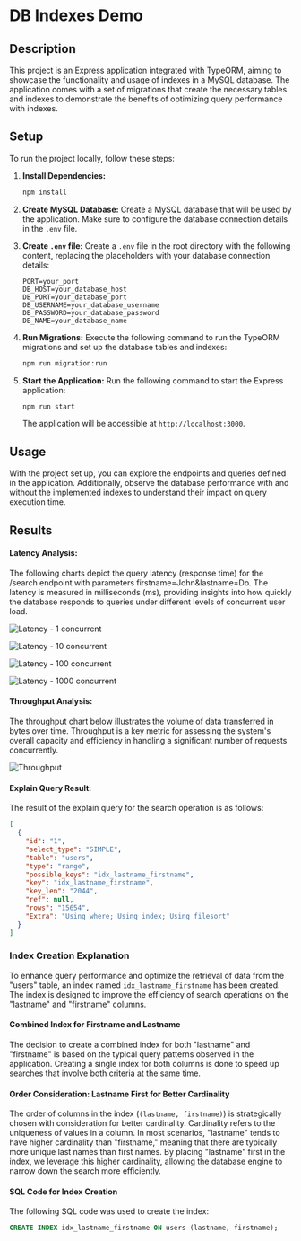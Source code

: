 # DB Indexes Demo

## Description

This project is an Express application integrated with TypeORM, aiming to showcase the functionality and usage of indexes in a MySQL database. The application comes with a set of migrations that create the necessary tables and indexes to demonstrate the benefits of optimizing query performance with indexes.

## Setup

To run the project locally, follow these steps:

1. **Install Dependencies:**

   ```bash
   npm install
   ```

2. **Create MySQL Database:**
   Create a MySQL database that will be used by the application. Make sure to configure the database connection details in the `.env` file.

3. **Create `.env` file:**
   Create a `.env` file in the root directory with the following content, replacing the placeholders with your database connection details:

   ```
   PORT=your_port
   DB_HOST=your_database_host
   DB_PORT=your_database_port
   DB_USERNAME=your_database_username
   DB_PASSWORD=your_database_password
   DB_NAME=your_database_name
   ```

4. **Run Migrations:**
   Execute the following command to run the TypeORM migrations and set up the database tables and indexes:

   ```bash
   npm run migration:run
   ```

5. **Start the Application:**
   Run the following command to start the Express application:

   ```bash
   npm run start
   ```

   The application will be accessible at `http://localhost:3000`.

## Usage

With the project set up, you can explore the endpoints and queries defined in the application. Additionally, observe the database performance with and without the implemented indexes to understand their impact on query execution time.

## Results

#### Latency Analysis:

The following charts depict the query latency (response time) for the /search endpoint with parameters firstname=John&lastname=Do. The latency is measured in milliseconds (ms), providing insights into how quickly the database responds to queries under different levels of concurrent user load.

![Latency - 1 concurrent](https://i.imgur.com/MfeYFML.png)

![Latency - 10 concurrent](https://i.imgur.com/eBnqyQP.png)

![Latency - 100 concurrent](https://i.imgur.com/epOMKlb.png)

![Latency - 1000 concurrent](https://i.imgur.com/Gx4B2fO.png)

#### Throughput Analysis:

The throughput chart below illustrates the volume of data transferred in bytes over time. Throughput is a key metric for assessing the system's overall capacity and efficiency in handling a significant number of requests concurrently.

![Throughput](https://i.imgur.com/ll5KhtT.png)

#### Explain Query Result:

The result of the explain query for the search operation is as follows:

```json
[
  {
    "id": "1",
    "select_type": "SIMPLE",
    "table": "users",
    "type": "range",
    "possible_keys": "idx_lastname_firstname",
    "key": "idx_lastname_firstname",
    "key_len": "2044",
    "ref": null,
    "rows": "15654",
    "Extra": "Using where; Using index; Using filesort"
  }
]
```

### Index Creation Explanation

To enhance query performance and optimize the retrieval of data from the "users" table, an index named `idx_lastname_firstname` has been created. The index is designed to improve the efficiency of search operations on the "lastname" and "firstname" columns.

#### Combined Index for Firstname and Lastname

The decision to create a combined index for both "lastname" and "firstname" is based on the typical query patterns observed in the application. Creating a single index for both columns is done to speed up searches that involve both criteria at the same time.

#### Order Consideration: Lastname First for Better Cardinality

The order of columns in the index (`(lastname, firstname)`) is strategically chosen with consideration for better cardinality. Cardinality refers to the uniqueness of values in a column. In most scenarios, "lastname" tends to have higher cardinality than "firstname," meaning that there are typically more unique last names than first names. By placing "lastname" first in the index, we leverage this higher cardinality, allowing the database engine to narrow down the search more efficiently.

#### SQL Code for Index Creation

The following SQL code was used to create the index:

```sql
CREATE INDEX idx_lastname_firstname ON users (lastname, firstname);
```
